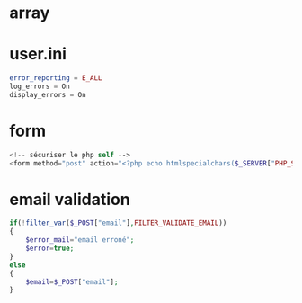 # array



# user.ini

```php
error_reporting = E_ALL
log_errors = On
display_errors = On
```


# form

```php
<!-- sécuriser le php self -->
<form method="post" action="<?php echo htmlspecialchars($_SERVER["PHP_SELF"]);?>">
```

# email validation

```php
if(!filter_var($_POST["email"],FILTER_VALIDATE_EMAIL))
{
    $error_mail="email erroné";
    $error=true;
}
else
{
    $email=$_POST["email"];
}
```



